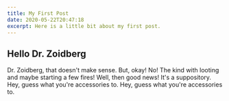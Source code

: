 ```yaml
---
title: My First Post
date: 2020-05-22T20:47:18
excerpt: Here is a little bit about my first post.
---
```


## Hello Dr. Zoidberg

Dr. Zoidberg, that doesn't make sense. But, okay! No! The kind with looting and maybe starting a few fires! Well, then good news! It's a suppository. Hey, guess what you're accessories to. Hey, guess what you're accessories to.
